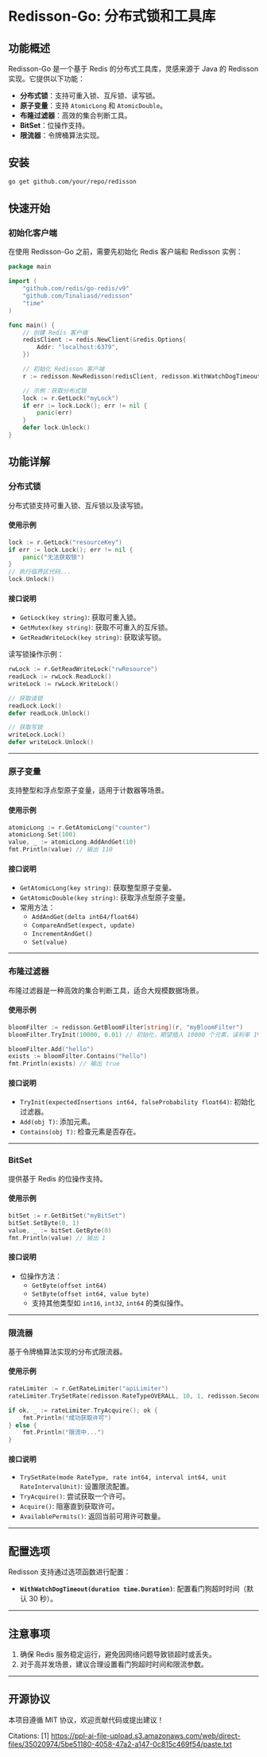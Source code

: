 # Redisson-Go: 分布式锁和工具库

## 功能概述
Redisson-Go 是一个基于 Redis 的分布式工具库，灵感来源于 Java 的 Redisson 实现。它提供以下功能：
- **分布式锁**：支持可重入锁、互斥锁、读写锁。
- **原子变量**：支持 `AtomicLong` 和 `AtomicDouble`。
- **布隆过滤器**：高效的集合判断工具。
- **BitSet**：位操作支持。
- **限流器**：令牌桶算法实现。

## 安装
```bash
go get github.com/your/repo/redisson
```

## 快速开始

### 初始化客户端
在使用 Redisson-Go 之前，需要先初始化 Redis 客户端和 Redisson 实例：
```go
package main

import (
    "github.com/redis/go-redis/v9"
    "github.com/Tinaliasd/redisson"
    "time"
)

func main() {
    // 创建 Redis 客户端
    redisClient := redis.NewClient(&redis.Options{
        Addr: "localhost:6379",
    })

    // 初始化 Redisson 客户端
    r := redisson.NewRedisson(redisClient, redisson.WithWatchDogTimeout(30*time.Second))

    // 示例：获取分布式锁
    lock := r.GetLock("myLock")
    if err := lock.Lock(); err != nil {
        panic(err)
    }
    defer lock.Unlock()
}
```

## 功能详解

### **分布式锁**
分布式锁支持可重入锁、互斥锁以及读写锁。

#### 使用示例
```go
lock := r.GetLock("resourceKey")
if err := lock.Lock(); err != nil {
    panic("无法获取锁")
}
// 执行临界区代码...
lock.Unlock()
```

#### 接口说明
- `GetLock(key string)`: 获取可重入锁。
- `GetMutex(key string)`: 获取不可重入的互斥锁。
- `GetReadWriteLock(key string)`: 获取读写锁。

读写锁操作示例：
```go
rwLock := r.GetReadWriteLock("rwResource")
readLock := rwLock.ReadLock()
writeLock := rwLock.WriteLock()

// 获取读锁
readLock.Lock()
defer readLock.Unlock()

// 获取写锁
writeLock.Lock()
defer writeLock.Unlock()
```

---

### **原子变量**
支持整型和浮点型原子变量，适用于计数器等场景。

#### 使用示例
```go
atomicLong := r.GetAtomicLong("counter")
atomicLong.Set(100)
value, _ := atomicLong.AddAndGet(10)
fmt.Println(value) // 输出 110
```

#### 接口说明
- `GetAtomicLong(key string)`: 获取整型原子变量。
- `GetAtomicDouble(key string)`: 获取浮点型原子变量。
- 常用方法：
    - `AddAndGet(delta int64/float64)`
    - `CompareAndSet(expect, update)`
    - `IncrementAndGet()`
    - `Set(value)`

---

### **布隆过滤器**
布隆过滤器是一种高效的集合判断工具，适合大规模数据场景。

#### 使用示例
```go
bloomFilter := redisson.GetBloomFilter[string](r, "myBloomFilter")
bloomFilter.TryInit(10000, 0.01) // 初始化，期望插入 10000 个元素，误判率 1%

bloomFilter.Add("hello")
exists := bloomFilter.Contains("hello")
fmt.Println(exists) // 输出 true
```

#### 接口说明
- `TryInit(expectedInsertions int64, falseProbability float64)`: 初始化过滤器。
- `Add(obj T)`: 添加元素。
- `Contains(obj T)`: 检查元素是否存在。

---

### **BitSet**
提供基于 Redis 的位操作支持。

#### 使用示例
```go
bitSet := r.GetBitSet("myBitSet")
bitSet.SetByte(0, 1)
value, _ := bitSet.GetByte(0)
fmt.Println(value) // 输出 1
```

#### 接口说明
- 位操作方法：
    - `GetByte(offset int64)`
    - `SetByte(offset int64, value byte)`
    - 支持其他类型如 `int16`, `int32`, `int64` 的类似操作。

---

### **限流器**
基于令牌桶算法实现的分布式限流器。

#### 使用示例
```go
rateLimiter := r.GetRateLimiter("apiLimiter")
rateLimiter.TrySetRate(redisson.RateTypeOVERALL, 10, 1, redisson.Seconds)

if ok, _ := rateLimiter.TryAcquire(); ok {
    fmt.Println("成功获取许可")
} else {
    fmt.Println("限流中...")
}
```

#### 接口说明
- `TrySetRate(mode RateType, rate int64, interval int64, unit RateIntervalUnit)`: 设置限流配置。
- `TryAcquire()`: 尝试获取一个许可。
- `Acquire()`: 阻塞直到获取许可。
- `AvailablePermits()`: 返回当前可用许可数量。

---

## 配置选项

Redisson 支持通过选项函数进行配置：
- **`WithWatchDogTimeout(duration time.Duration)`**: 配置看门狗超时时间（默认 30 秒）。

---

## 注意事项

1. 确保 Redis 服务稳定运行，避免因网络问题导致锁超时或丢失。
2. 对于高并发场景，建议合理设置看门狗超时时间和限流参数。

---

## 开源协议

本项目遵循 MIT 协议，欢迎贡献代码或提出建议！

Citations:
[1] https://ppl-ai-file-upload.s3.amazonaws.com/web/direct-files/35020974/5be51180-4058-47a2-a147-0c815c469f54/paste.txt